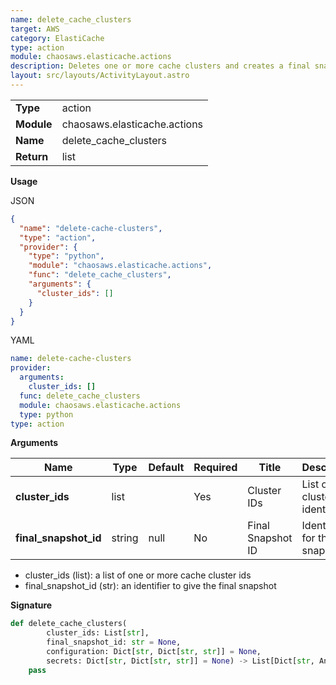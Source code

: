```yaml
---
name: delete_cache_clusters
target: AWS
category: ElastiCache
type: action
module: chaosaws.elasticache.actions
description: Deletes one or more cache clusters and creates a final snapshot
layout: src/layouts/ActivityLayout.astro
---
```


|            |                              |
| ---------- | ---------------------------- |
| **Type**   | action                       |
| **Module** | chaosaws.elasticache.actions |
| **Name**   | delete_cache_clusters        |
| **Return** | list                         |

**Usage**

JSON

```json
{
  "name": "delete-cache-clusters",
  "type": "action",
  "provider": {
    "type": "python",
    "module": "chaosaws.elasticache.actions",
    "func": "delete_cache_clusters",
    "arguments": {
      "cluster_ids": []
    }
  }
}
```

YAML

```yaml
name: delete-cache-clusters
provider:
  arguments:
    cluster_ids: []
  func: delete_cache_clusters
  module: chaosaws.elasticache.actions
  type: python
type: action
```

**Arguments**

| Name                  | Type   | Default | Required | Title             | Description                       |
| --------------------- | ------ | ------- | -------- | ----------------- | --------------------------------- |
| **cluster_ids**       | list   |         | Yes      | Cluster IDs       | List of cluster identifiers       |
| **final_snapshot_id** | string | null    | No       | Final Snapshot ID | Identifier for the final snapshot |

- cluster_ids (list): a list of one or more cache cluster ids
- final_snapshot_id (str): an identifier to give the final snapshot

**Signature**

```python
def delete_cache_clusters(
        cluster_ids: List[str],
        final_snapshot_id: str = None,
        configuration: Dict[str, Dict[str, str]] = None,
        secrets: Dict[str, Dict[str, str]] = None) -> List[Dict[str, Any]]:
    pass

```
